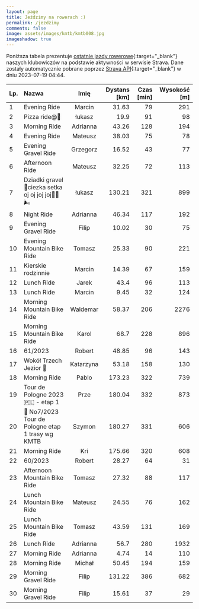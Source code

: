 ```yaml
---
layout: page
title: Jeździmy na rowerach :)
permalink: /jezdzimy
comments: false
image: assets/images/kmtb/kmtb008.jpg
imageshadow: true
---
```


Poniższa tabela prezentuje [ostatnie jazdy rowerowe](https://www.strava.com/clubs/336381){:target="_blank"} naszych klubowiczów na podstawie aktywności w serwisie Strava. Dane zostały automatycznie pobrane poprzez [Strava API](https://developers.strava.com/docs/reference/#api-Clubs-getClubActivitiesById){:target="_blank"} w dniu 2023-07-19 04:44.

Lp. | Nazwa | Imię | Dystans [km] | Czas [min] | Wysokość [m]
:--- | :--- | :---: | ---: | ---: | ---:
1|Evening Ride|Marcin|31.63|79|291
2|Pizza ride@🥂|łukasz|19.9|91|98
3|Morning Ride|Adrianna|43.26|128|194
4|Evening Ride|Mateusz|38.03|75|78
5|Evening Gravel Ride|Grzegorz|16.52|43|77
6|Afternoon Ride|Mateusz|32.25|72|113
7|Dziadki gravel🏡ciezka setka oj oj joj joj😵‍💫🌬️|łukasz|130.21|321|899
8|Night Ride|Adrianna|46.34|117|192
9|Evening Gravel Ride|Filip|10.02|30|75
10|Evening Mountain Bike Ride|Tomasz|25.33|90|221
11|Kierskie rodzinnie |Marcin|14.39|67|159
12|Lunch Ride|Jarek|43.4|96|113
13|Lunch Ride|Marcin|9.45|32|124
14|Morning Mountain Bike Ride|Waldemar|58.37|206|2276
15|Morning Mountain Bike Ride|Karol|68.7|228|896
16|61/2023|Robert|48.85|96|143
17|Wokół Trzech Jezior 🚴|Katarzyna|53.18|158|130
18|Morning Ride|Pablo|173.23|322|739
19| Tour de Pologne 2023 🇵🇱 - etap 1 |Prze|180.04|332|873
20|💯 No7/2023 Tour de Pologne etap 1 trasy wg KMTB|Szymon|180.27|331|606
21|Morning Ride|Kri|175.66|320|608
22|60/2023|Robert|28.27|64|31
23|Afternoon Mountain Bike Ride|Tomasz|27.32|88|117
24|Lunch Mountain Bike Ride|Mateusz|24.55|76|162
25|Lunch Mountain Bike Ride|Tomasz|43.59|131|169
26|Lunch Ride|Adrianna|56.7|280|1932
27|Morning Ride|Adrianna|4.74|14|110
28|Morning Ride|Michał|50.45|194|159
29|Morning Gravel Ride|Filip|131.22|386|682
30|Morning Gravel Ride|Filip|15.61|37|29
